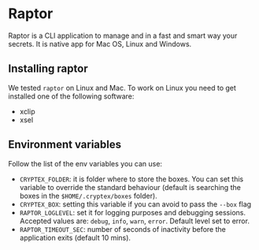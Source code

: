 # Raptor
Raptor is a CLI application to manage and in a fast and smart way your secrets. It is native app for Mac OS, Linux and Windows.

## Installing raptor

We tested `raptor` on Linux and Mac. To work on Linux you need to get installed one of the following software:
- xclip
- xsel

## Environment variables
Follow the list of the env variables you can use:
- `CRYPTEX_FOLDER`: it is folder where to store the boxes. You can set this variable to override the standard behaviour (default is searching the boxes in the `$HOME/.cryptex/boxes` folder).
- `CRYPTEX_BOX`: setting this variable if you can avoid to pass the `--box` flag
- `RAPTOR_LOGLEVEL`: set it for logging purposes and debugging sessions. Accepted values are: `debug`, `info`, `warn`, `error`. Default level set to error.
- `RAPTOR_TIMEOUT_SEC`: number of seconds of inactivity before the application exits (default 10 mins).
